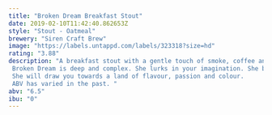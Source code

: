 ```yaml
---
title: "Broken Dream Breakfast Stout"
date: 2019-02-10T11:42:40.862653Z
style: "Stout - Oatmeal"
brewery: "Siren Craft Brew"
image: "https://labels.untappd.com/labels/323318?size=hd"
rating: "3.88"
description: "A breakfast stout with a gentle touch of smoke, coffee and chocolate. Broken Dream is deep and complex. She lurks in your imagination. She binds smoke and coffee aromas with chocolate, milk and oats to create something thick, velvety and slick. She will draw you towards a land of flavour, passion and colour. ABV has varied in the past. "
abv: "6.5"
ibu: "0"
---
```

